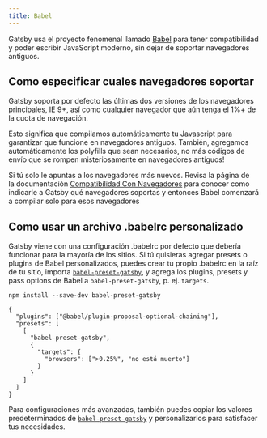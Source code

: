 ```yaml
---
title: Babel
---
```


Gatsby usa el proyecto fenomenal llamado [Babel](https://babeljs.io/) para tener
compatibilidad y poder escribir JavaScript moderno, sin dejar de soportar navegadores antiguos.

## Como especificar cuales navegadores soportar

Gatsby soporta por defecto las últimas dos versiones de los navegadores principales, 
IE 9+, así como cualquier navegador que aún tenga el 1%+ de la cuota de navegación.

Esto significa que compilamos automáticamente tu Javascript para garantizar que funcione en navegadores antiguos.
También, agregamos automáticamente los polyfills que sean necesarios, no más códigos de envío 
que se rompen misteriosamente en navegadores antiguos!

Si tú solo le apuntas a los navegadores más nuevos. Revisa la página de  
la documentación [Compatibilidad Con Navegadores](/docs/browser-support/) para 
conocer como indicarle a Gatsby qué navegadores soportas y entonces Babel 
comenzará a compilar solo para esos navegadores

## Como usar un archivo .babelrc personalizado

Gatsby viene con una configuración .babelrc por defecto que debería funcionar para la mayoría de los sitios.
Si tú quisieras agregar presets o plugins de Babel personalizados, puedes crear tu propio .babelrc en la raíz 
de tu sitio, importa [`babel-preset-gatsby`](https://github.com/gatsbyjs/gatsby/tree/master/packages/babel-preset-gatsby), 
y agrega los plugins, presets y pass options de Babel a `babel-preset-gatsby`, p. ej. `targets`.

```shell
npm install --save-dev babel-preset-gatsby
```

<!-- prettier-ignore-start -->
```json:title=.babelrc
{
  "plugins": ["@babel/plugin-proposal-optional-chaining"],
  "presets": [
    [
      "babel-preset-gatsby",
      {
        "targets": {
          "browsers": [">0.25%", "no está muerto"]
        }
      }
    ]
  ]
}
```
<!-- prettier-ignore-end -->

Para configuraciones más avanzadas, también puedes copiar los valores predeterminados de [`babel-preset-gatsby`](https://github.com/gatsbyjs/gatsby/tree/master/packages/babel-preset-gatsby) y personalizarlos para satisfacer tus necesidades. 
